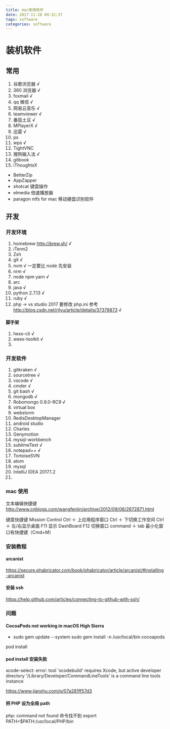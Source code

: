 ```yaml
---
title: mac常用软件
date: 2017-11-28 09:32:37
tags: software
categories: software
---
```


# 装机软件

## 常用

1.  谷歌浏览器 √
2.  360 浏览器 √
3.  foxmail √
4.  qq 微信 √
5.  网易云音乐 √
6.  teamviewer √
7.  番茄土豆 √
8.  MPlayerX √
9.  迅雷 √
10. ps
11. wps √
12. TightVNC
13. 搜狗输入法 √
14. gitbook
15. iThoughtsX

* BetterZip
* AppZapper
* shotcat 键盘操作
* elmedia 倍速播放器
* paragon ntfs for mac 移动硬盘识别软件

## 开发

### 开发环境

1.  homebrew http://brew.sh/ √
1.  iTerm2
1.  Zsh
1.  git √
1.  nvm √ 一定要比 node 先安装
1.  nrm √
1.  node npm yarn √
1.  arc
1.  java √
1.  python 2.7.13 √
1.  ruby √
1.  php -> vs studio 2017 要修改 php.ini 参考 http://blog.csdn.net/rilyu/article/details/37379873 √

#### 脚手架

1.  hexo-cli √
2.  weex-toolkit √
3.

### 开发软件

1.  gitkraken √
2.  sourcetree √
3.  vscode √
4.  cmder √
5.  git bash √
6.  mongodb √
7.  Robomongo 0.9.0-RC9 √
8.  virtual box
9.  webstorm
10. RedisDesktopManager
11. android studio
12. Charles
13. Genymotion
14. mysql-workbench
15. sublimeText √
16. notepad++ √
17. TortoiseSVN
18. atom
19. mysql
20. IntelliJ IDEA 2017.1.2
21.

### mac 使用

文本编辑快捷键 http://www.cnblogs.com/wangfenjin/archive/2012/09/06/2672871.html

键盘快捷键
Mission Control Ctrl ＋ 上应用程序窗口 Ctrl ＋ 下切换工作空间 Ctrl ＋ 左/右显示桌面 F11
显示 DashBoard F12
切换窗口 command ＋ tab
最小化窗口有快捷键（Cmd+M）

### 安装教程

#### arcanist

https://secure.phabricator.com/book/phabricator/article/arcanist/#installing-arcanist

#### 安装 ssh

https://help.github.com/articles/connecting-to-github-with-ssh/

### 问题

#### CocoaPods not working in macOS High Sierra

* sudo gem update --system
  sudo gem install -n /usr/local/bin cocoapods

pod install

#### pod install 安装失败

xcode-select: error: tool 'xcodebuild' requires Xcode, but active developer directory '/Library/Developer/CommandLineTools' is a command line tools instance

https://www.jianshu.com/p/07a281ff57d3

#### 把 PHP 设为全局 path

php: command not found 命令找不到
export PATH=$PATH:/usr/local/PHP/bin
